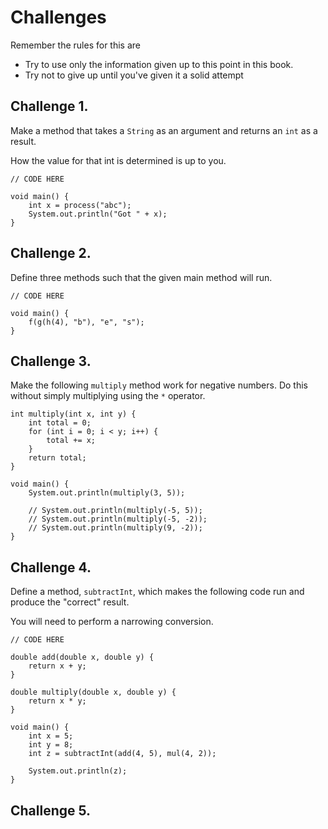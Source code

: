 # Challenges

Remember the rules for this are

- Try to use only the information given up to this point in this book.
- Try not to give up until you've given it a solid attempt

## Challenge 1.

Make a method that takes a `String` as an argument and returns an `int`
as a result.

How the value for that int is determined is up to you.

```java,editable
// CODE HERE

void main() {
    int x = process("abc");
    System.out.println("Got " + x);
}
```

## Challenge 2.

Define three methods such that the given main method will run.

```java,editable
// CODE HERE

void main() {
    f(g(h(4), "b"), "e", "s");
}
```

## Challenge 3.

Make the following `multiply` method work for negative numbers.
Do this without simply multiplying using the `*` operator.

```java,editable
int multiply(int x, int y) {
    int total = 0;
    for (int i = 0; i < y; i++) {
        total += x;
    }
    return total;
}

void main() {
    System.out.println(multiply(3, 5));

    // System.out.println(multiply(-5, 5));
    // System.out.println(multiply(-5, -2));
    // System.out.println(multiply(9, -2));
}
```

## Challenge 4.

Define a method, `subtractInt`, which makes the following
code run and produce the "correct" result.

You will need to perform a narrowing conversion.

```java,editable
// CODE HERE

double add(double x, double y) {
    return x + y;
}

double multiply(double x, double y) {
    return x * y;
}

void main() {
    int x = 5;
    int y = 8;
    int z = subtractInt(add(4, 5), mul(4, 2));

    System.out.println(z);
}
```

## Challenge 5.


